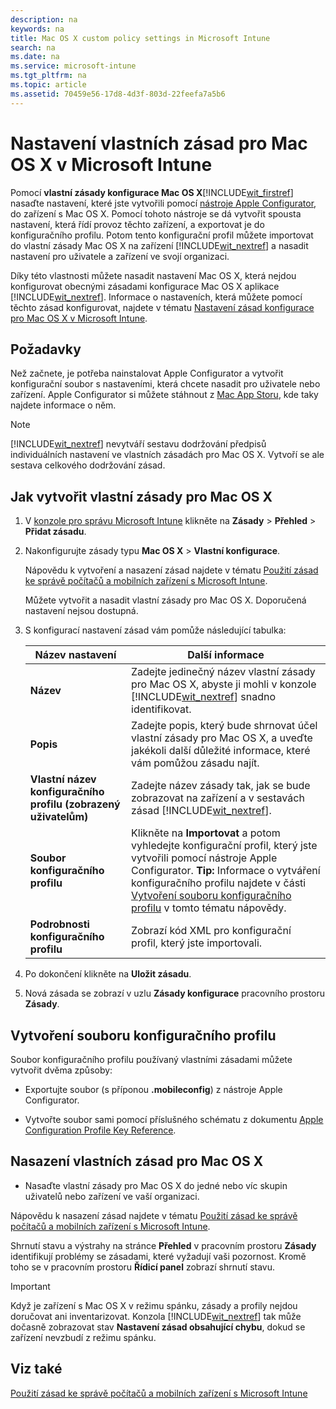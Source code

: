 ```yaml
---
description: na
keywords: na
title: Mac OS X custom policy settings in Microsoft Intune
search: na
ms.date: na
ms.service: microsoft-intune
ms.tgt_pltfrm: na
ms.topic: article
ms.assetid: 70459e56-17d8-4d3f-803d-22feefa7a5b6
---
```

# Nastaven&#237; vlastn&#237;ch z&#225;sad pro Mac OS X v Microsoft Intune
Pomocí **vlastní zásady konfigurace Mac OS X**[!INCLUDE[wit_firstref](../Token/wit_firstref_md.md)] nasaďte nastavení, které jste vytvořili pomocí [nástroje Apple Configurator](https://itunes.apple.com/us/app/apple-configurator/id434433123?mt=12), do zařízení s Mac OS X. Pomocí tohoto nástroje se dá vytvořit spousta nastavení, která řídí provoz těchto zařízení, a exportovat je do konfiguračního profilu. Potom tento konfigurační profil můžete importovat do vlastní zásady Mac OS X na zařízení [!INCLUDE[wit_nextref](../Token/wit_nextref_md.md)] a nasadit nastavení pro uživatele a zařízení ve svojí organizaci.

Díky této vlastnosti můžete nasadit nastavení Mac OS X, která nejdou konfigurovat obecnými zásadami konfigurace Mac OS X aplikace [!INCLUDE[wit_nextref](../Token/wit_nextref_md.md)]. Informace o nastaveních, která můžete pomocí těchto zásad konfigurovat, najdete v tématu [Nastavení zásad konfigurace pro Mac OS X v Microsoft Intune](../Topic/Mac_OS_X_configuration_policy_settings_in_Microsoft_Intune.md).

## Požadavky
Než začnete, je potřeba nainstalovat Apple Configurator a vytvořit konfigurační soubor s nastaveními, která chcete nasadit pro uživatele nebo zařízení. Apple Configurator si můžete stáhnout z [Mac App Storu](https://itunes.apple.com/us/app/apple-configurator/id434433123?mt=12), kde taky najdete informace o něm.

> [!NOTE]
> [!INCLUDE[wit_nextref](../Token/wit_nextref_md.md)] nevytváří sestavu dodržování předpisů individuálních nastavení ve vlastních zásadách pro Mac OS X. Vytvoří se ale sestava celkového dodržování zásad.

## Jak vytvořit vlastní zásady pro Mac OS X

1.  V [konzole pro správu Microsoft Intune](https://manage.microsoft.com) klikněte na **Zásady** &gt; **Přehled** &gt; **Přidat zásadu**.

2.  Nakonfigurujte zásady typu **Mac OS X** &gt; **Vlastní konfigurace**.

    Nápovědu k vytvoření a nasazení zásad najdete v tématu [Použití zásad ke správě počítačů a mobilních zařízení s Microsoft Intune](../Topic/Use_policies_to_manage_computers_and_mobile_devices_with_Microsoft_Intune.md).

    Můžete vytvořit a nasadit vlastní zásady pro Mac OS X. Doporučená nastavení nejsou dostupná.

3.  S konfigurací nastavení zásad vám pomůže následující tabulka:

    |Název nastavení|Další informace|
    |-------------------|-------------------|
    |**Název**|Zadejte jedinečný název vlastní zásady pro Mac OS X, abyste ji mohli v konzole [!INCLUDE[wit_nextref](../Token/wit_nextref_md.md)] snadno identifikovat.|
    |**Popis**|Zadejte popis, který bude shrnovat účel vlastní zásady pro Mac OS X, a uveďte jakékoli další důležité informace, které vám pomůžou zásadu najít.|
    |**Vlastní název konfiguračního profilu (zobrazený uživatelům)**|Zadejte název zásady tak, jak se bude zobrazovat na zařízení a v sestavách zásad [!INCLUDE[wit_nextref](../Token/wit_nextref_md.md)].|
    |**Soubor konfiguračního profilu**|Klikněte na **Importovat** a potom vyhledejte konfigurační profil, který jste vytvořili pomocí nástroje Apple Configurator. **Tip:** Informace o vytváření konfiguračního profilu najdete v části [Vytvoření souboru konfiguračního profilu](#BKMK_Prof) v tomto tématu nápovědy.|
    |**Podrobnosti konfiguračního profilu**|Zobrazí kód XML pro konfigurační profil, který jste importovali.|

4.  Po dokončení klikněte na **Uložit zásadu**.

5.  Nová zásada se zobrazí v uzlu **Zásady konfigurace** pracovního prostoru **Zásady**.

## <a name="BKMK_Prof"></a>Vytvoření souboru konfiguračního profilu
Soubor konfiguračního profilu používaný vlastními zásadami můžete vytvořit dvěma způsoby:

-   Exportujte soubor (s příponou **.mobileconfig**) z nástroje Apple Configurator.

-   Vytvořte soubor sami pomocí příslušného schématu z dokumentu [Apple Configuration Profile Key Reference](https://developer.apple.com/library/ios/featuredarticles/iPhoneConfigurationProfileRef/Introduction/Introduction.html).

## Nasazení vlastních zásad pro Mac OS X

-   Nasaďte vlastní zásady pro Mac OS X do jedné nebo víc skupin uživatelů nebo zařízení ve vaší organizaci.

Nápovědu k nasazení zásad najdete v tématu [Použití zásad ke správě počítačů a mobilních zařízení s Microsoft Intune](../Topic/Use_policies_to_manage_computers_and_mobile_devices_with_Microsoft_Intune.md).

Shrnutí stavu a výstrahy na stránce **Přehled** v pracovním prostoru **Zásady** identifikují problémy se zásadami, které vyžadují vaši pozornost. Kromě toho se v pracovním prostoru **Řídicí panel** zobrazí shrnutí stavu.

> [!IMPORTANT]
> Když je zařízení s Mac OS X v režimu spánku, zásady a profily nejdou doručovat ani inventarizovat. Konzola [!INCLUDE[wit_nextref](../Token/wit_nextref_md.md)] tak může dočasně zobrazovat stav **Nastavení zásad obsahující chybu**, dokud se zařízení nevzbudí z režimu spánku.

## Viz také
[Použití zásad ke správě počítačů a mobilních zařízení s Microsoft Intune](../Topic/Use_policies_to_manage_computers_and_mobile_devices_with_Microsoft_Intune.md)

